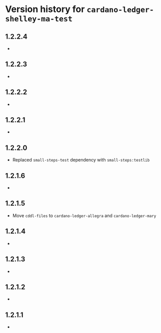 # Version history for `cardano-ledger-shelley-ma-test`

## 1.2.2.4

*

## 1.2.2.3

*

## 1.2.2.2

*

## 1.2.2.1

*

## 1.2.2.0

* Replaced `small-steps-test` dependency with `small-steps:testlib`

## 1.2.1.6

*

## 1.2.1.5

* Move `cddl-files` to `cardano-ledger-allegra` and `cardano-ledger-mary`

## 1.2.1.4

*

## 1.2.1.3

*

## 1.2.1.2

*

## 1.2.1.1

*
